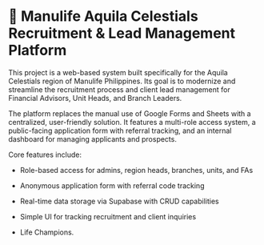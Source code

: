 # 🦅 Manulife Aquila Celestials Recruitment & Lead Management Platform

This project is a web-based system built specifically for the Aquila Celestials region of Manulife Philippines. Its goal is to modernize and streamline the recruitment process and client lead management for Financial Advisors, Unit Heads, and Branch Leaders.

The platform replaces the manual use of Google Forms and Sheets with a centralized, user-friendly solution. It features a multi-role access system, a public-facing application form with referral tracking, and an internal dashboard for managing applicants and prospects.


Core features include:
- Role-based access for admins, region heads, branches, units, and FAs
- Anonymous application form with referral code tracking
- Real-time data storage via Supabase with CRUD capabilities
- Simple UI for tracking recruitment and client inquiries

- Life Champions.

